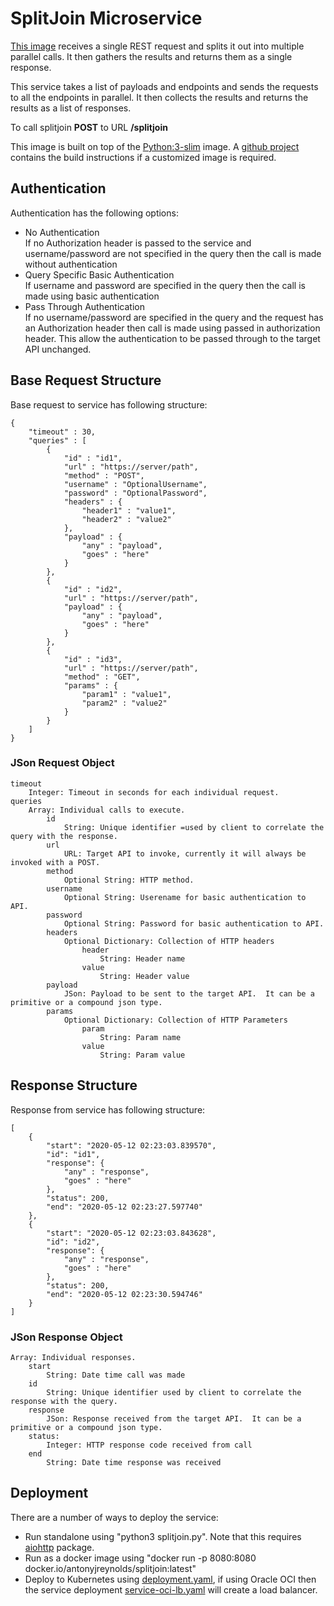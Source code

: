 # SplitJoin Microservice
[This image][DockerHub] receives a single REST request and splits it out into multiple parallel calls.
It then gathers the results and returns them as a single response.

This service takes a list of payloads and endpoints and sends the requests to all the endpoints in parallel.
It then collects the results and returns the results as a list of responses.

To call splitjoin **POST** to URL **/splitjoin**

This image is built on top of the [Python:3-slim] image.
A [github project][GitHub] contains the build instructions if a customized image is required.

## Authentication
Authentication has the following options:
+ No Authentication  
    If no Authorization header is passed to the service and username/password are not specified in the query then the call is made without authentication  
+ Query Specific Basic Authentication  
    If username and password are specified in the query then the call is made using basic authentication
+ Pass Through Authentication  
    If no username/password are specified in the query and the request has an Authorization header then call is made using passed in authorization header.
    This allow the authentication to be passed through to the target API unchanged. 

## Base Request Structure
Base request to service has following structure:

```json5
{
    "timeout" : 30,
    "queries" : [
        {
            "id" : "id1",
            "url" : "https://server/path",
            "method" : "POST",
            "username" : "OptionalUsername",
            "password" : "OptionalPassword",
            "headers" : {
                "header1" : "value1",
                "header2" : "value2"
            },
            "payload" : {
                "any" : "payload",
                "goes" : "here"
            }
        },
        {
            "id" : "id2",
            "url" : "https://server/path",
            "payload" : {
                "any" : "payload",
                "goes" : "here"
            }
        },
        {
            "id" : "id3",
            "url" : "https://server/path",
            "method" : "GET",
            "params" : {
                "param1" : "value1",
                "param2" : "value2"
            }
        }
    ]
}
```

### JSon Request Object
    timeout  
        Integer: Timeout in seconds for each individual request.
    queries    
        Array: Individual calls to execute.
            id  
                String: Unique identifier =used by client to correlate the query with the response.
            url  
                URL: Target API to invoke, currently it will always be invoked with a POST.
            method  
                Optional String: HTTP method.
            username  
                Optional String: Userename for basic authentication to API.
            password  
                Optional String: Password for basic authentication to API.
            headers  
                Optional Dictionary: Collection of HTTP headers
                    header  
                        String: Header name
                    value
                        String: Header value
            payload
                JSon: Payload to be sent to the target API.  It can be a primitive or a compound json type.
            params
                Optional Dictionary: Collection of HTTP Parameters
                    param
                        String: Param name
                    value
                        String: Param value

## Response Structure
Response from service has following structure:

```json5
[
    {
        "start": "2020-05-12 02:23:03.839570",
        "id": "id1",
        "response": {
            "any" : "response",
            "goes" : "here"
        },
        "status": 200,
        "end": "2020-05-12 02:23:27.597740"
    },
    {
        "start": "2020-05-12 02:23:03.843628",
        "id": "id2",
        "response": {
            "any" : "response",
            "goes" : "here"
        },
        "status": 200,
        "end": "2020-05-12 02:23:30.594746"
    }
]
```

### JSon Response Object
    Array: Individual responses.
        start
            String: Date time call was made
        id  
            String: Unique identifier used by client to correlate the response with the query.
        response
            JSon: Response received from the target API.  It can be a primitive or a compound json type.
        status:
            Integer: HTTP response code received from call
        end
            String: Date time response was received

## Deployment
There are a number of ways to deploy the service:
* Run standalone using "python3 splitjoin.py".  Note that this requires [aiohttp] package.
* Run as a docker image using "docker run -p 8080:8080 docker.io/antonyjreynolds/splitjoin:latest"
* Deploy to Kubernetes using [deployment.yaml], if using Oracle OCI then the service deployment [service-oci-lb.yaml] will create a load balancer.

[Python:3-slim]: https://hub.docker.com/_/python
[DockerHub]: https://hub.docker.com/r/antonyjreynolds/splitjoin
[GitHub]: https://github.com/AntonyJR/SplitJoin
[deployment.yaml]: https://raw.githubusercontent.com/AntonyJR/SplitJoin/master/deployment.yaml
[service-oci-lb.yaml]: https://raw.githubusercontent.com/AntonyJR/SplitJoin/master/service-oci-lb.yaml
[aiohttp]: https://docs.aiohttp.org